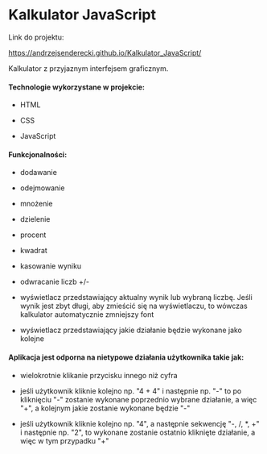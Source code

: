 <h1>Kalkulator JavaScript</h1>

Link do projektu:

<a href="https://andrzejsenderecki.github.io/Kalkulator_JavaScript/">https://andrzejsenderecki.github.io/Kalkulator_JavaScript/</a>

Kalkulator z przyjaznym interfejsem graficznym.

<h4>Technologie wykorzystane w projekcie:</h4>

- HTML

- CSS

- JavaScript

<h4>Funkcjonalności:</h4>

- dodawanie

- odejmowanie

- mnożenie

- dzielenie

- procent

- kwadrat

- kasowanie wyniku

- odwracanie liczb +/-

- wyświetlacz przedstawiający aktualny wynik lub wybraną liczbę. Jeśli wynik jest zbyt długi, aby zmieścić się na wyświetlaczu, to wówczas kalkulator automatycznie zmniejszy font

- wyświetlacz przedstawiający jakie działanie będzie wykonane jako kolejne

<h4>Aplikacja jest odporna na nietypowe działania użytkownika takie jak:</h4>

- wielokrotnie klikanie przycisku innego niż cyfra

- jeśli użytkownik kliknie kolejno np. "4 + 4" i następnie np. "-" to po kliknięciu "-" zostanie wykonane poprzednio wybrane działanie, a więc "+", a kolejnym jakie zostanie wykonane będzie "-"

- jeśli użytkownik kliknie kolejno np. "4", a następnie sekwencję "-, /, *, +" i następnie np. "2", to wykonane zostanie ostatnio kliknięte działanie, a więc w tym przypadku "+"
